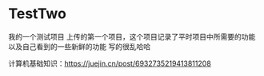 # TestTwo
我的一个测试项目
上传的第一个项目，这个项目记录了平时项目中所需要的功能 以及自己看到的一些新鲜的功能
写的很乱哈哈


计算机基础知识：https://juejin.cn/post/6932735219413811208
